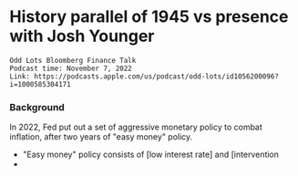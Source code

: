 # History parallel of 1945 vs presence with Josh Younger
```text
Odd Lots Bloomberg Finance Talk
Podcast time: November 7, 2022
Link: https://podcasts.apple.com/us/podcast/odd-lots/id1056200096?i=1000585304171
```
### Background
In 2022, Fed put out a set of aggressive monetary policy to combat inflation, after two years of "easy money" policy.
  - "Easy money" policy consists of [low interest rate] and [intervention 
  - 
